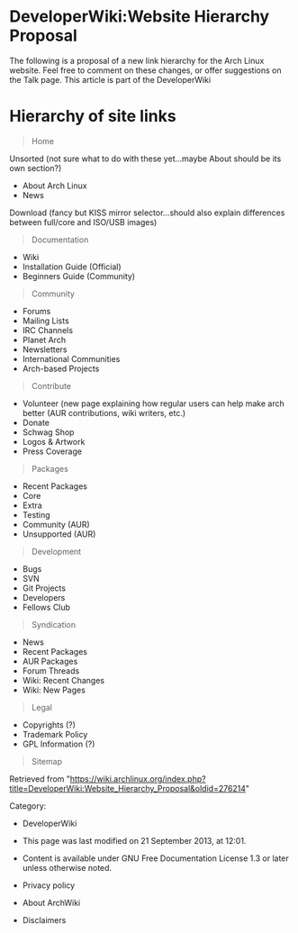 DeveloperWiki:Website Hierarchy Proposal
========================================

The following is a proposal of a new link hierarchy for the Arch Linux
website. Feel free to comment on these changes, or offer suggestions on
the Talk page. This article is part of the DeveloperWiki

Hierarchy of site links
=======================

> Home

Unsorted (not sure what to do with these yet...maybe About should be its
own section?)

-   About Arch Linux
-   News

Download (fancy but KISS mirror selector...should also explain
differences between full/core and ISO/USB images)

> Documentation

-   Wiki
-   Installation Guide (Official)
-   Beginners Guide (Community)

> Community

-   Forums
-   Mailing Lists
-   IRC Channels
-   Planet Arch
-   Newsletters
-   International Communities
-   Arch-based Projects

> Contribute

-   Volunteer (new page explaining how regular users can help make arch
    better (AUR contributions, wiki writers, etc.)
-   Donate
-   Schwag Shop
-   Logos & Artwork
-   Press Coverage

> Packages

-   Recent Packages
-   Core
-   Extra
-   Testing
-   Community (AUR)
-   Unsupported (AUR)

> Development

-   Bugs
-   SVN
-   Git Projects
-   Developers
-   Fellows Club

> Syndication

-   News
-   Recent Packages
-   AUR Packages
-   Forum Threads
-   Wiki: Recent Changes
-   Wiki: New Pages

> Legal

-   Copyrights (?)
-   Trademark Policy
-   GPL Information (?)

> Sitemap

Retrieved from
"https://wiki.archlinux.org/index.php?title=DeveloperWiki:Website_Hierarchy_Proposal&oldid=276214"

Category:

-   DeveloperWiki

-   This page was last modified on 21 September 2013, at 12:01.
-   Content is available under GNU Free Documentation License 1.3 or
    later unless otherwise noted.
-   Privacy policy
-   About ArchWiki
-   Disclaimers
